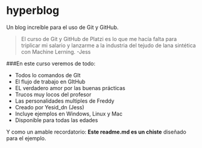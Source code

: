 # hyperblog
Un blog increíble para el uso de Git y GitHub.
>El curso de Git y GitHub de Platzi es lo que me hacía falta para triplicar mi salario y lanzarme a la industria del tejudo de lana sintética con Machine Lerning.
>-Jess

###En este curso veremos de todo:
* Todos lo comandos de GIt
* El flujo de trabajo en GItHub
* EL verdadero amor por las buenas prácticas
* Trucos muy locos del profesor
* Las personalidades multiples de Freddy
* Creado por Yesid_dn (Jess)
* Incluye ejemplos en Windows, Linux y Mac
* Disponible para todas las edades

Y como un amable recordatorio: **Este readme.md es un chiste** diseñado para el ejemplo.
